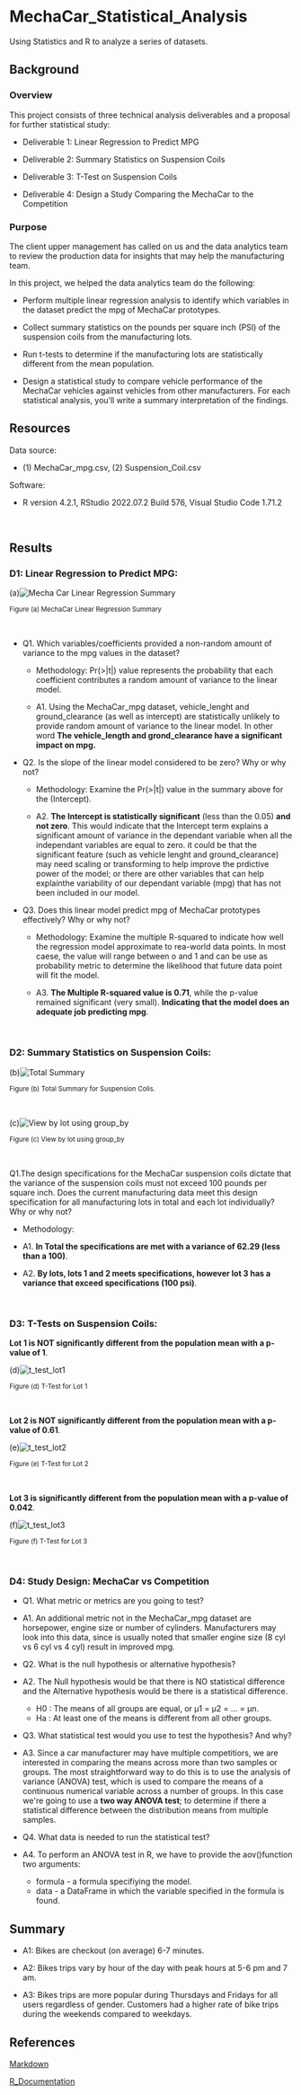 # MechaCar_Statistical_Analysis
Using Statistics and R to analyze a series of datasets.


## Background

### Overview

This project consists of three technical analysis deliverables and a proposal for further statistical study:

- Deliverable 1: Linear Regression to Predict MPG

- Deliverable 2: Summary Statistics on Suspension Coils

- Deliverable 3: T-Test on Suspension Coils

- Deliverable 4: Design a Study Comparing the MechaCar to the Competition


### Purpose

The client upper management has called on us and the data analytics team to review the production data for insights that may help the manufacturing team.

In this project, we helped the data analytics team do the following:

- Perform multiple linear regression analysis to identify which variables in the dataset predict the mpg of MechaCar prototypes.

- Collect summary statistics on the pounds per square inch (PSI) of the suspension coils from the manufacturing lots.

- Run t-tests to determine if the manufacturing lots are statistically different from the mean population.

- Design a statistical study to compare vehicle performance of the MechaCar vehicles against vehicles from other manufacturers. For each statistical analysis, you’ll write a summary interpretation of the findings.

  
## Resources

Data source:

- (1) MechaCar_mpg.csv, (2) Suspension_Coil.csv

Software:

- R version 4.2.1, RStudio 2022.07.2 Build 576, Visual Studio Code 1.71.2
 
<br/>

## Results

### D1: Linear Regression to Predict MPG:

(a)![Mecha Car Linear Regression Summary](./Images/MechaCar_linear_regression_summary.png)
 
<sub> Figure (a) MechaCar Linear Regression Summary

<br/>

- Q1. Which variables/coefficients provided a non-random amount of variance to the mpg values in the dataset?

    - Methodology: Pr(>|t|) value represents the probability that each coefficient contributes a random amount of variance to the linear model.

    - A1. Using the MechaCar_mpg dataset, vehicle_lenght and ground_clearance (as well as intercept) are statistically unlikely to provide random amount of variance to the linear model. In other word **The vehicle_length and grond_clearance have a significant impact on mpg.**

- Q2. Is the slope of the linear model considered to be zero? Why or why not?

    - Methodology: Examine the Pr(>|t|) value in the summary above for the (Intercept).

    - A2. **The Intercept is statistically significant** (less than the 0.05) **and not zero**. This would indicate that the Intercept term explains a significant amount of variance in the dependant variable when all the independant variables are equal to zero. it could be that the significant feature (such as vehicle lenght and ground_clearance) may need scaling or transforming to help improve the prdictive power of the model; or there are other variables that can help explainthe variability of our dependant variable (mpg) that has not been included in our model.


- Q3. Does this linear model predict mpg of MechaCar prototypes effectively? Why or why not?

    - Methodology: Examine the multiple R-squared to indicate how well the regression model approximate to rea-world data points. In most caese, the value will range between o and 1 and can be use as probability metric to determine the likelihood that future data point will fit the model.

    - A3. **The Multiple R-squared value is 0.71**, while the p-value remained significant (very small). **Indicating that the model does an adequate job predicting mpg**.

<br/>

### D2: Summary Statistics on Suspension Coils:


(b)![Total Summary](./Images/total_summary.png)
 
<sub> Figure (b) Total Summary for Suspension Colis.

<br/>

(c)![View by lot using group_by](./Images/View%20by%20lot%20using%20group_by.png)
 
<sub> Figure (c) View by lot using group_by

<br/>

Q1.The design specifications for the MechaCar suspension coils dictate that the variance of the suspension coils must not exceed 100 pounds per square inch. Does the current manufacturing data meet this design specification for all manufacturing lots in total and each lot individually? Why or why not?

- Methodology:

- A1. **In Total the specifications are met with a variance of 62.29 (less than a 100)**.

- A2. **By lots, lots 1 and 2 meets specifications, however lot 3 has a variance that exceed specifications (100 psi)**.


<br/>


### D3: T-Tests on Suspension Coils:

**Lot 1 is NOT significantly different from the population mean with a p-value of 1**.

(d)![t_test_lot1](./Images/t_test_lot1.png)
 
<sub> Figure (d) T-Test for Lot 1

<br/>

**Lot 2 is NOT significantly different from the population mean with a p-value of 0.61**.

(e)![t_test_lot2](./Images/t_test_lot2.png)
 
<sub> Figure (e) T-Test for Lot 2

<br/>

**Lot 3 is significantly different from the population mean with a p-value of 0.042**.

(f)![t_test_lot3](./Images/t_test_lot3.png)
 
<sub> Figure (f) T-Test for Lot 3

<br/>

### D4: Study Design: MechaCar vs Competition

- Q1. What metric or metrics are you going to test?

- A1. An additional metric not in the MechaCar_mpg dataset are horsepower, engine size or number of cylinders. Manufacturers may look into this data, since is usually noted that smaller engine size (8 cyl vs 6 cyl vs 4 cyl) result in improved mpg.

- Q2. What is the null hypothesis or alternative hypothesis?

- A2. The Null hypothesis would be that there is NO statistical difference and the Alternative hypothesis would be there is a statistical difference.

    - H0 : The means of all groups are equal, or µ1 = µ2 = … = µn.
    - Ha : At least one of the means is different from all other groups.

- Q3. What statistical test would you use to test the hypothesis? And why?

- A3. Since a car manufacturer may have multiple competitiors, we are interested in comparing the means across more than two samples or groups. The most straightforward way to do this is to use the analysis of variance (ANOVA) test, which is used to compare the means of a continuous numerical variable across a number of groups. In this case we're going to use a **two way ANOVA test**; to determine if there a statistical difference between the distribution means from multiple samples.

- Q4. What data is needed to run the statistical test?

- A4. To perform an ANOVA test in R, we have to provide the aov()function two arguments:

    - formula - a formula specifiying the model.
    - data - a DataFrame in which the variable specified in the formula is found.

## Summary

- A1: Bikes are checkout (on average) 6-7 minutes.

- A2: Bikes trips vary by hour of the day with peak hours at 5-6 pm and 7 am.

- A3: Bikes trips are more popular during Thursdays and Fridays for all users regardless of gender. Customers had a higher rate of bike trips during the weekends compared to weekdays.



## References

[Markdown](https://docs.github.com/en/get-started/writing-on-github/getting-started-with-writing-and-formatting-on-github/basic-writing-and-formatting-syntax)

[R_Documentation](https://www.rdocumentation.org/)


